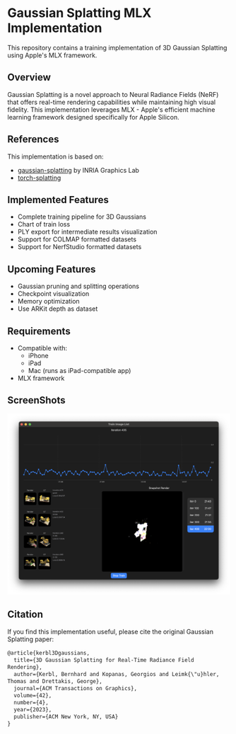 # Gaussian Splatting MLX Implementation

This repository contains a training implementation of 3D Gaussian Splatting using Apple's MLX framework.

## Overview

Gaussian Splatting is a novel approach to Neural Radiance Fields (NeRF) that offers real-time rendering capabilities while maintaining high visual fidelity. This implementation leverages MLX - Apple's efficient machine learning framework designed specifically for Apple Silicon.

## References

This implementation is based on:
* [gaussian-splatting](https://github.com/graphdeco-inria/gaussian-splatting) by INRIA Graphics Lab
* [torch-splatting](https://github.com/hbb1/torch-splatting)

## Implemented Features

* Complete training pipeline for 3D Gaussians
* Chart of train loss
* PLY export for intermediate results visualization
* Support for COLMAP formatted datasets
* Support for NerfStudio formatted datasets

## Upcoming Features

* Gaussian pruning and splitting operations
* Checkpoint visualization
* Memory optimization
* Use ARKit depth as dataset

## Requirements

* Compatible with:
  * iPhone
  * iPad
  * Mac (runs as iPad-compatible app)
* MLX framework

## ScreenShots
![Lego Training](./docs/lego.png)

## Citation

If you find this implementation useful, please cite the original Gaussian Splatting paper:

```
@article{kerbl3Dgaussians,
  title={3D Gaussian Splatting for Real-Time Radiance Field Rendering},
  author={Kerbl, Bernhard and Kopanas, Georgios and Leimk{\"u}hler, Thomas and Drettakis, George},
  journal={ACM Transactions on Graphics},
  volume={42},
  number={4},
  year={2023},
  publisher={ACM New York, NY, USA}
}
```
